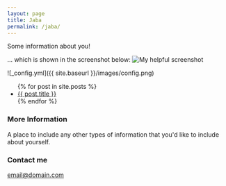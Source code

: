 ```yaml
---
layout: page
title: Jaba
permalink: /jaba/
---
```


Some information about you!

... which is shown in the screenshot below:
![My helpful screenshot]("assets/IMG_3449.jpg")

![_config.yml]({{ site.baseurl }}/images/config.png)

<ul>
  {% for post in site.posts %}
    <li>
      <a href="{{ post.url absolute_url }}">{{ post.title }}</a>
    </li>
  {% endfor %}
</ul>


### More Information

A place to include any other types of information that you'd like to include about yourself.

### Contact me


[email@domain.com](mailto:email@domain.com)
